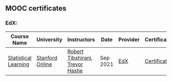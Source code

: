 ## MOOC certificates

### EdX:

Course Name | University | Instructors | Date | Provider | Certificate
---|---|---|---|---|---
[Statistical Learning][c1_link] | [Stanford Online][jhu] | [Robert Tibshirani][lrt], [Trevor Hastie][lth] | Sep 2021 | [EdX][edx] | [Certificate][c1_cert]

[lrt]: https://online.stanford.edu/instructors/robert-tibshirani
[lth]: https://online.stanford.edu/instructors/trevor-hastie
[jhu]: https://online.stanford.edu/
[edx]: https://courses.edx.org/
[c1_link]: https://www.edx.org/course/statistical-learning
[c1_cert]: https://courses.edx.org/certificates/24501feab8834c94a96eccd05137d3cc
